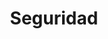 ---
layout: category
taxonomy: Seguridad
entries_layout: grid
title: Seguridad
excerpt: "La seguridad es la protección contra amenazas, daños o riesgos, garantizando bienestar y estabilidad en diversos ámbitos, como el personal, digital, laboral y social."
image:
  path: /images/covers/seguridad.webp
  thumbnail: /images/covers/seguridad.webp
  caption: Fotografía de [kjpargeter](https://www.freepik.es/autor/kjpargeter)
search: false
---